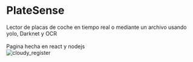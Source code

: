 # PlateSense   
Lector de placas de coche en tiempo real o mediante un archivo usando yolo, Darknet y OCR  
</br>
Pagina hecha en react y nodejs  
![cloudy_register](https://user-images.githubusercontent.com/75387331/234720516-5e7b894a-2c4d-4b68-ab84-8bcf817daceb.png)
